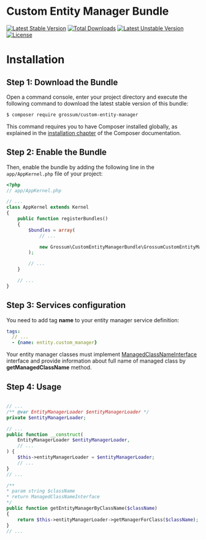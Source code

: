 Custom Entity Manager Bundle
============================

[![Latest Stable Version](https://poser.pugx.org/grossum/custom-entity-manager/v/stable)](https://packagist.org/packages/grossum/custom-entity-manager) [![Total Downloads](https://poser.pugx.org/grossum/custom-entity-manager/downloads)](https://packagist.org/packages/grossum/custom-entity-manager) [![Latest Unstable Version](https://poser.pugx.org/grossum/custom-entity-manager/v/unstable)](https://packagist.org/packages/grossum/custom-entity-manager) [![License](https://poser.pugx.org/grossum/custom-entity-manager/license)](https://packagist.org/packages/grossum/custom-entity-manager)

Installation
============

Step 1: Download the Bundle
---------------------------

Open a command console, enter your project directory and execute the
following command to download the latest stable version of this bundle:

```bash
$ composer require grossum/custom-entity-manager
```

This command requires you to have Composer installed globally, as explained
in the [installation chapter](https://getcomposer.org/doc/00-intro.md)
of the Composer documentation.

Step 2: Enable the Bundle
-------------------------

Then, enable the bundle by adding the following line in the `app/AppKernel.php`
file of your project:

```php
<?php
// app/AppKernel.php

// ...
class AppKernel extends Kernel
{
    public function registerBundles()
    {
        $bundles = array(
            // ...

            new Grossum\CustomEntityManagerBundle\GrossumCustomEntityManagerBundle(),
        );

        // ...
    }

    // ...
}
```

Step 3: Services configuration
------------------------------

You need to add tag **name** to your entity manager service definition:
```yml
tags:
  // ...
  - {name: entity.custom_manager}
```  

Your entity manager classes must implement [ManagedClassNameInterface](https://github.com/GrossumUA/CustomEntityManagerBundle/blob/master/Entity/ManagedClassNameInterface.php) interface and provide information about full name of managed class by **getManagedClassName** method.

Step 4: Usage
-------------
```php

// ...
/** @var EntityManagerLoader $entityManagerLoader */
private $entityManagerLoader;

// ...
public function __construct(
    EntityManagerLoader $entityManagerLoader,
    // ...
) {
    $this->entityManagerLoader = $entityManagerLoader;
    // ...
}
// ...

/**
* param string $className
* return ManagedClassNameInterface
*/
public function getEntityManagerByClassName($className)
{
    return $this->entityManagerLoader->getManagerForClass($className);
}
// ...
```
